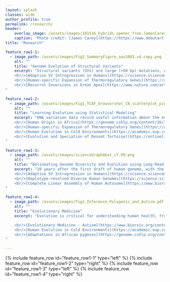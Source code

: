 ```yaml
---
layout: splash
classes: wide
author_profile: true
permalink: /research/
header:
    overlay_image: /assets/images/101516_hybrids_opener_free.JamesCarey.v5.png
    caption: "Photo credit: [James Carey](https://https://www.debutart.com/artist/james-carey)"
title: "Research"

feature_row1-1:
  - image_path: /assets/images/Fig2_SummaryFigure_aax2083.v4.copy.png
    alt: ""
    title: "Genome Evolution of Structural Variants"
    excerpt: "Structural variants (SVs) are large (>50 bp) mutations, e.g., deletions, insertions, and inversions, that more likely change phenotypes than single nucleotide variants (SNVs) and, thus, are subject to natural selection and important in evolution. I use long-read sequencing to resolve complex SVs, apply phylogenetic and population genetic methods to infer their evolutionary histories, and design statistical models to determine their functional significance in organisms.
    <br/>[Adaptive SV Introgression in Humans](https://science.sciencemag.org/content/366/6463/eaax2083){: .btn .btn--info .btn--small}
    <br/>[Human-specific Expansion of Thermoregulatory Genes](https://assets.researchsquare.com/files/rs-77798/v1_stamped.pdf){: .btn .btn--info .btn--small}
    <br/>[Recurrnt Inversions in Great Apes](https://www.nature.com/articles/s41588-020-0646-x){: .btn .btn--info .btn--small}
"

feature_row1-2:
  - image_path: /assets/images/Fig1_TCAF_browsershot_CN_scatterplot_pieChart.HGDP.v6.png
    alt: ""
    title: "Learning Evolution using Statistical Modeling"
    excerpt: "DNA variation data record useful information about the evolution of organisms. I design and apply quantitative and statistical methods to reconstruct the evolutionary history in human and nonhuman primates as well as other organisms. Understanding evolution is a critical step towards understanding the biological world that we live in and helps us to understand the past and predict the future.
    <br/>[Human Origin in Africa](https://genome.cshlp.org/content/26/3/291.short){: .btn .btn--info .btn--small}
    <br/>[Human-specific Expansion of Thermoregulatory Genes](https://assets.researchsquare.com/files/rs-77798/v1_stamped.pdf){: .btn .btn--info .btn--small}
    <br/>[Human Evolution in Cold Environments](https://academic.oup.com/mbe/article/34/11/2913/4098817?login=true){: .btn .btn--info .btn--small}
    <br/>[Evolution and Speciation of Deseat Tortoise](https://onlinelibrary.wiley.com/doi/full/10.1002/ece3.1865){: .btn .btn--info .btn--small}
"

feature_row1-3:
  - image_path: /assets/images/scienceGraphAbst_v7.PH.png
    alt: ""
    title: "Delineating Genome Diversity and Evolution using Long-Read Sequencing"
    excerpt: "20 years after the first draft of human genome, with the recent development of long-read sequencing, we now finally have the ability to assemble diploid genomes and study complex genomic regions for the first time. As part of efforts from the Human Genome Structural Variation and Human Pangenome Reference Consortia, my research program leverages these resources to better capture the genetic diversity of our species, especially in regions of more complex forms of variation that short-read data cannot ascertain. 
    <br/>[Adaptive SV Introgression in Humans](https://science.sciencemag.org/content/366/6463/eaax2083){: .btn .btn--info .btn--small}
    <br/>[Haplotype-resolved Diverse Human Genomes](https://science.sciencemag.org/content/early/2021/02/24/science.abf7117){: .btn .btn--info .btn--small}
    <br/>[Complete Linear Assembly of Human Autosome](https://www.biorxiv.org/content/10.1101/2020.09.08.285395v1.full){: .btn .btn--info .btn--small}
"

feature_row1-4:
  - image_path: /assets/images/Fig1_Inference_Polygenic_and_Autism.pdf.v3.png
    alt: ""
    title: "Evolutionary Medicine"
    excerpt: "Evolution is critical for understanding human health, from how populations adapt to different environmental niches and against pathogens to the genetic predisposition to diseases. Using population genetics methods, we identified genetic variants that may affect bone and muscle synthesis in African pygmies as well as those involved in fat metabolism that could contribute to the cold adaptation in Siberian hunter–gatherers. In a large cohort of autism families, we demonstrated that ultra-rare likely-gene disruptive (LGD) variants in probands are significantly younger than those same type of variants in siblings and that many such variants are under strong purifying selection and act on a distinct set of genes not yet associated with autism.

    <br/>[Evolutionary Medicine - Autism](https://www.biorxiv.org/content/10.1101/2020.02.10.932327v1.full){: .btn .btn--info .btn--small}
    <br/>[Human Evolution in Cold Environments](https://academic.oup.com/mbe/article/34/11/2913/4098817?login=true){: .btn .btn--info .btn--small}
    <br/>[Adaptations in African pygmies](https://genome.cshlp.org/content/26/3/279.short){: .btn .btn--info .btn--small}
"

---
```

{% include feature_row id="feature_row1-1" type="left" %}
{% include feature_row id="feature_row1-2" type="right" %}
{% include feature_row id="feature_row1-3" type="left" %}
{% include feature_row id="feature_row1-4" type="right" %}
<br/>
